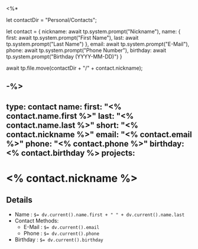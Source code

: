 <%*

let contactDir = "Personal/Contacts";

let contact = {
	nickname: await tp.system.prompt("Nickname"),
	name: {
		first: await tp.system.prompt("First Name"),
		last: await tp.system.prompt("Last Name")
	},
	email: await tp.system.prompt("E-Mail"),
	phone: await tp.system.prompt("Phone Number"),
	birthday: await tp.system.prompt("Birthday (YYYY-MM-DD)")
}

await tp.file.move(contactDir + "/" + contact.nickname);

-%>
---
type: contact
name:
  first: "<% contact.name.first %>"
  last: "<% contact.name.last %>"
  short: "<% contact.nickname %>"
email: "<% contact.email %>"
phone: "<% contact.phone %>"
birthday: <% contact.birthday %>
projects: 
---
# <% contact.nickname %>


## Details

- Name : `$= dv.current().name.first + " " + dv.current().name.last`
- Contact Methods:
	- E-Mail : `$= dv.current().email`
	- Phone : `$= dv.current().phone`
- Birthday : `$= dv.current().birthday`

